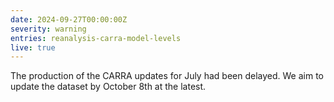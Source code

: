 ```yaml
---
date: 2024-09-27T00:00:00Z
severity: warning
entries: reanalysis-carra-model-levels
live: true
---
```

The production of the CARRA updates for July had been delayed. We aim to update the dataset by October 8th at the latest.

